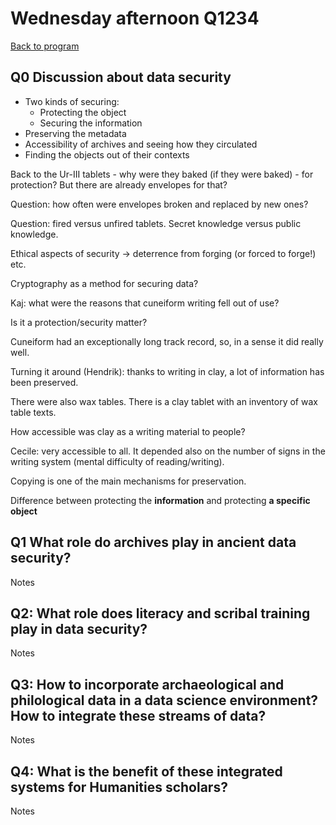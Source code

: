 <!-- Output copied to clipboard! -->


# Wednesday afternoon Q1234

[Back to program](https://docs.google.com/document/d/1GOKwR2LbpfNVg7i21ojKSwvFZ5Ajzmi8cpF9yN1WXEQ/edit?usp=sharing)


## Q0 Discussion about data security



* Two kinds of securing:
    * Protecting the object
    * Securing the information
* Preserving the metadata
* Accessibility of archives and seeing how they circulated
* Finding the objects out of their contexts

Back to the Ur-III tablets - why were they baked (if they were baked) - for protection? But there are already envelopes for that?

Question: how often were envelopes broken and replaced by new ones?

Question: fired versus unfired tablets. Secret knowledge versus public knowledge.

Ethical aspects of security -> deterrence from forging (or forced to forge!)  etc.

Cryptography as a method for securing data?

Kaj: what were the reasons that cuneiform writing fell out of use?

Is it a protection/security matter?

Cuneiform had an exceptionally long track record, so, in a sense it did really well.

Turning it around (Hendrik): thanks to writing in clay, a lot of information has been preserved.

There were also wax tables. There is a clay tablet with an inventory of wax table texts.

How accessible was clay as a writing material to people?

Cecile: very accessible to all. It depended also on the number of signs in the writing system (mental difficulty of reading/writing).

Copying is one of the main mechanisms for preservation.

Difference between protecting the **information** and protecting **a specific object**


## Q1 What role do archives play in ancient data security?

Notes


## Q2: What role does literacy and scribal training play in data security?

Notes


## Q3: How to incorporate archaeological and philological data in a data science environment? How to integrate these streams of data?

Notes


## Q4: What is the benefit of these integrated systems for Humanities scholars?

Notes

